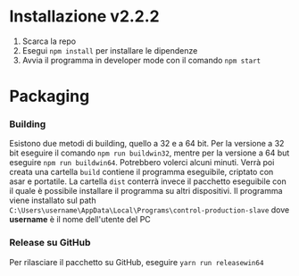 # Installazione v2.2.2

1) Scarca la repo
2) Esegui `npm install` per installare le dipendenze
3) Avvia il programma in developer mode con il comando `npm start`

# Packaging
### Building
Esistono due metodi di building, quello a 32 e a 64 bit. Per la versione a 32 bit eseguire il comando `npm run buildwin32`, mentre per la versione a 64 but eseguire `npm run buildwin64`. Potrebbero volerci alcuni minuti. Verrà poi creata una cartella `build` contiene il programma eseguibile, criptato con asar e portatile. La cartella `dist` conterrà invece il pacchetto eseguibile con il quale è possibile installare il programma su altri dispositivi. Il programma viene installato sul path `C:\Users\username\AppData\Local\Programs\control-production-slave` dove **username** è il nome dell'utente del PC

### Release su GitHub
Per rilasciare il pacchetto su GitHub, eseguire `yarn run releasewin64`